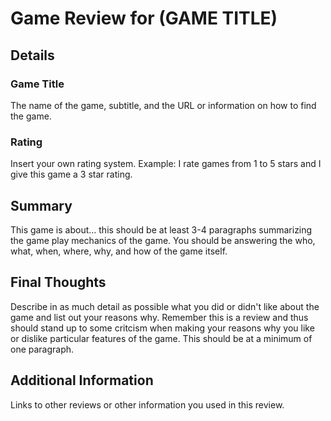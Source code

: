 # Game Review for (GAME TITLE)

## Details

### Game Title

The name of the game, subtitle, and the URL or information on how to find the game.

### Rating

Insert your own rating system.
Example: I rate games from 1 to 5 stars and I give this game a 3 star rating.

## Summary

This game is about... this should be at least 3-4 paragraphs summarizing the game play mechanics of the game.
You should be answering the who, what, when, where, why, and how of the game itself.

## Final Thoughts

Describe in as much detail as possible what you did or didn't like about the game and list out your reasons why.
Remember this is a review and thus should stand up to some critcism when making your reasons why you like or
dislike particular features of the game. This should be at a minimum of one paragraph.

## Additional Information

Links to other reviews or other information you used in this review.
